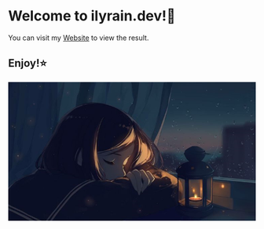 # Welcome to ilyrain.dev!🧡

You can visit my [Website](https://ilyrain.dev) to view the result.

## Enjoy!⭐

![enjoy image](enjoying_life.png)
